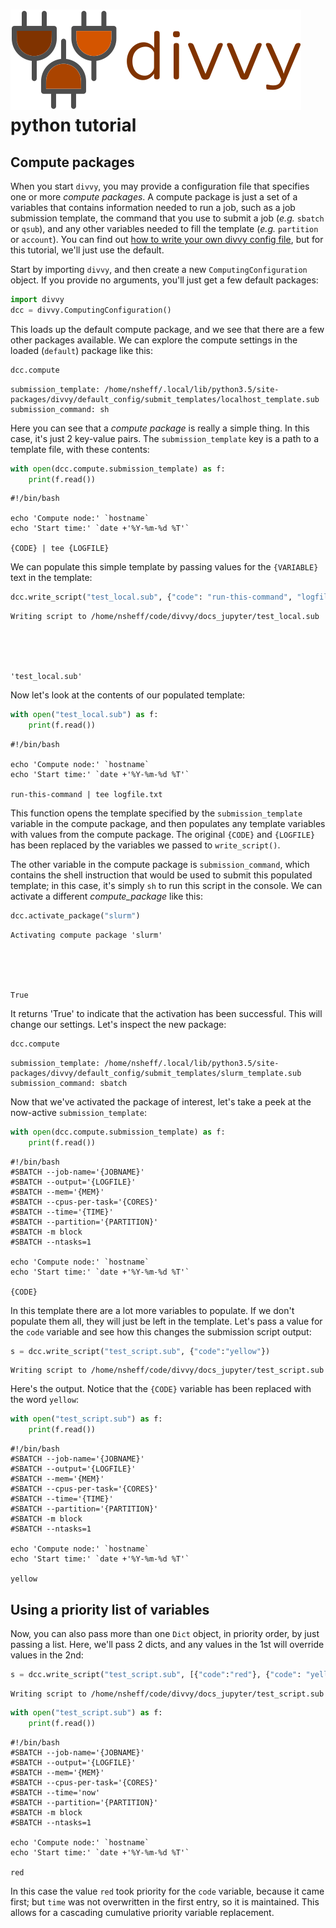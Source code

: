 # <img src="../img/divvy_logo.svg" class="img-header"> python tutorial

## Compute packages

When you start `divvy`, you may provide a configuration file that specifies one or more *compute packages*. A compute package is just a set of a variables that contains information needed to run a job, such as a job submission template, the command that you use to submit a job (*e.g.* `sbatch` or `qsub`), and any other variables needed to fill the template (*e.g.* `partition` or `account`). You can find out [how to write your own divvy config file](../configuration), but for this tutorial, we'll just use the default.

Start by importing `divvy`, and then create a new `ComputingConfiguration` object. If you provide no arguments, you'll just get a few default packages:


```python
import divvy
dcc = divvy.ComputingConfiguration()

```

This loads up the default compute package, and we see that there are a few other packages available. We can explore the compute settings in the loaded (`default`) package like this: 


```python
dcc.compute
```




    submission_template: /home/nsheff/.local/lib/python3.5/site-packages/divvy/default_config/submit_templates/localhost_template.sub
    submission_command: sh



Here you can see that a *compute package* is really a simple thing. In this case, it's just 2 key-value pairs. The `submission_template` key is a path to a template file, with these contents: 




```python
with open(dcc.compute.submission_template) as f:
    print(f.read())
```

    #!/bin/bash
    
    echo 'Compute node:' `hostname`
    echo 'Start time:' `date +'%Y-%m-%d %T'`
    
    {CODE} | tee {LOGFILE}
    


We can populate this simple template by passing values for the `{VARIABLE}` text in the template:


```python
dcc.write_script("test_local.sub", {"code": "run-this-command", "logfile": "logfile.txt"})
```

    Writing script to /home/nsheff/code/divvy/docs_jupyter/test_local.sub





    'test_local.sub'



Now let's look at the contents of our populated template:


```python
with open("test_local.sub") as f:
    print(f.read())
```

    #!/bin/bash
    
    echo 'Compute node:' `hostname`
    echo 'Start time:' `date +'%Y-%m-%d %T'`
    
    run-this-command | tee logfile.txt
    


This function opens the template specified by the `submission_template` variable in the compute package, and then populates any template variables with values from the compute package. The original `{CODE}` and `{LOGFILE}` has been replaced by the variables we passed to `write_script()`.

The other variable in the compute package is `submission_command`, which contains the shell instruction that would be used to submit this populated template; in this case, it's simply `sh` to run this script in the console. We can activate a different *compute_package* like this: 


```python
dcc.activate_package("slurm")
```

    Activating compute package 'slurm'





    True



It returns 'True' to indicate that the activation has been successful. This will change our settings. Let's inspect the new package:


```python
dcc.compute
```




    submission_template: /home/nsheff/.local/lib/python3.5/site-packages/divvy/default_config/submit_templates/slurm_template.sub
    submission_command: sbatch



Now that we've activated the package of interest, let's take a peek at the now-active `submission_template`:


```python
with open(dcc.compute.submission_template) as f:
    print(f.read())
```

    #!/bin/bash
    #SBATCH --job-name='{JOBNAME}'
    #SBATCH --output='{LOGFILE}'
    #SBATCH --mem='{MEM}'
    #SBATCH --cpus-per-task='{CORES}'
    #SBATCH --time='{TIME}'
    #SBATCH --partition='{PARTITION}'
    #SBATCH -m block
    #SBATCH --ntasks=1
    
    echo 'Compute node:' `hostname`
    echo 'Start time:' `date +'%Y-%m-%d %T'`
    
    {CODE}
    


In this template there are a lot more variables to populate. If we don't populate them all, they will just be left in the template. Let's pass a value for the `code` variable and see how this changes the submission script output:


```python
s = dcc.write_script("test_script.sub", {"code":"yellow"})
```

    Writing script to /home/nsheff/code/divvy/docs_jupyter/test_script.sub


Here's the output. Notice that the `{CODE}` variable has been replaced with the word `yellow`:


```python
with open("test_script.sub") as f:
    print(f.read())
```

    #!/bin/bash
    #SBATCH --job-name='{JOBNAME}'
    #SBATCH --output='{LOGFILE}'
    #SBATCH --mem='{MEM}'
    #SBATCH --cpus-per-task='{CORES}'
    #SBATCH --time='{TIME}'
    #SBATCH --partition='{PARTITION}'
    #SBATCH -m block
    #SBATCH --ntasks=1
    
    echo 'Compute node:' `hostname`
    echo 'Start time:' `date +'%Y-%m-%d %T'`
    
    yellow
    


## Using a priority list of variables

Now, you can also pass more than one `Dict` object, in priority order, by just passing a list. Here, we'll pass 2 dicts, and any values in the 1st will override values in the 2nd:


```python
s = dcc.write_script("test_script.sub", [{"code":"red"}, {"code": "yellow", "time": "now"}])
```

    Writing script to /home/nsheff/code/divvy/docs_jupyter/test_script.sub



```python
with open("test_script.sub") as f:
    print(f.read())
```

    #!/bin/bash
    #SBATCH --job-name='{JOBNAME}'
    #SBATCH --output='{LOGFILE}'
    #SBATCH --mem='{MEM}'
    #SBATCH --cpus-per-task='{CORES}'
    #SBATCH --time='now'
    #SBATCH --partition='{PARTITION}'
    #SBATCH -m block
    #SBATCH --ntasks=1
    
    echo 'Compute node:' `hostname`
    echo 'Start time:' `date +'%Y-%m-%d %T'`
    
    red
    


In this case the value `red` took priority for the `code` variable, because it came first; but `time` was not overwritten in the first entry, so it is maintained. This allows for a cascading cumulative priority variable replacement.
